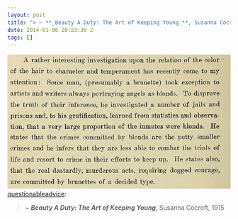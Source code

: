 ```yaml
---
layout: post
title: "> ~ **_Beauty A Duty: The Art of Keeping Young_**, Susanna Cocroft, 1915"
date: 2014-01-06 20:23:30 Z
tags: []
---
```

![](/media/2014/01/72469432371.jpg)
[questionableadvice](http://questionableadvice.tumblr.com/post/72462179897):

> ~ **_Beauty A Duty: The Art of Keeping Young_**, Susanna Cocroft, 1915
